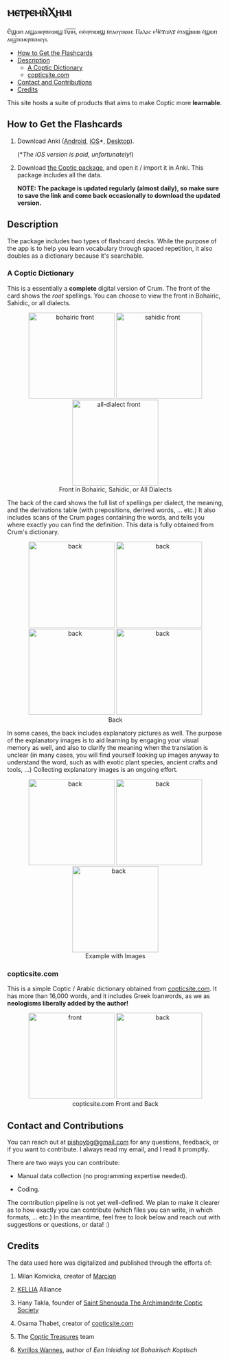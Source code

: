 # ⲙⲉⲧⲣⲉⲙⲛ̀Ⲭⲏⲙⲓ

Ⲉ̀ϣⲱⲡ ⲁⲓϣⲁⲛⲉⲣⲡⲉⲱⲃϣ Ⲓⲗ̅ⲏ̅ⲙ̅, ⲉⲓⲉ̀ⲉⲣⲡⲱⲃϣ ⲛ̀ⲧⲁⲟⲩⲓⲛⲁⲙ: Ⲡⲁⲗⲁⲥ ⲉϥⲉ̀ϫⲱⲗϫ ⲉ̀ⲧⲁϣ̀ⲃⲱⲃⲓ ⲉ̀ϣⲱⲡ
ⲁⲓϣ̀ⲧⲉⲙⲉⲣⲡⲉⲙⲉⲩⲓ.

<!-- START doctoc generated TOC please keep comment here to allow auto update -->
<!-- DON'T EDIT THIS SECTION, INSTEAD RE-RUN doctoc TO UPDATE -->

- [How to Get the Flashcards](#how-to-get-the-flashcards)
- [Description](#description)
  - [A Coptic Dictionary](#a-coptic-dictionary)
  - [copticsite.com](#copticsitecom)
- [Contact and Contributions](#contact-and-contributions)
- [Credits](#credits)

<!-- END doctoc generated TOC please keep comment here to allow auto update -->

This site hosts a suite of products that aims to make Coptic more **learnable**.

## How to Get the Flashcards

1. Download Anki ([Android](https://play.google.com/store/apps/details?id=com.ichi2.anki),
[iOS](https://apps.apple.com/us/app/ankimobile-flashcards/id373493387)\*,
[Desktop](https://apps.ankiweb.net/)).

   (\**The iOS version is
paid, unfortunately!*)

2. Download [the Coptic package](https://drive.google.com/uc?export=download&id=1KV0fH23Zucmlvdc0dwTJiDdqKIvbuYY_),
and open it / import it in Anki. This package includes all the data.

   **NOTE: The package is updated regularly (almost daily), so make sure
   to save the link and come back occasionally to download the updated version.**

## Description

The package includes two types of flashcard decks. While the purpose of the
app is to help you learn vocabulary through spaced repetition, it also doubles
as a dictionary because it's searchable.

### A Coptic Dictionary

This is a essentially a **complete** digital version of Crum. The front of the
card shows the *root* spellings. You can choose to view the front in Bohairic,
Sahidic, or all dialects.

<div style="text-align: center">
   <figure>
      <img src="img/a-coptic-dictionary/front/bohairic.png" alt="bohairic front" width="200"/>
      <img src="img/a-coptic-dictionary/front/sahidic.png" alt="sahidic front" width="200"/>
      <img src="img/a-coptic-dictionary/front/all.png" alt="all-dialect front" width="200"/>
      <br>
      <figcaption> Front in Bohairic, Sahidic, or All Dialects </figcaption>
   </figure>
</div>

The back of the card shows the full list of spellings per dialect, the meaning,
and the derivations table (with prepositions, derived words, ... etc.)
It also includes scans of the Crum pages containing the words, and tells you
where exactly you can find the definition. This data is fully obtained from
Crum's dictionary.

<div style="text-align: center">
   <figure>
      <img src="img/a-coptic-dictionary/back/01.png" alt="back" width="200"/>
      <img src="img/a-coptic-dictionary/back/02.png" alt="back" width="200"/>
      <img src="img/a-coptic-dictionary/back/03.png" alt="back" width="200"/>
      <img src="img/a-coptic-dictionary/back/04.png" alt="back" width="200"/>
      <br>
      <figcaption> Back </figcaption>
   </figure>
</div>

In some cases, the back includes explanatory pictures as well. The purpose of
the explanatory images is to aid learning by engaging your visual memory as
well, and also to clarify the meaning when the translation is unclear (in many
cases, you will find yourself looking up images anyway to understand the word,
such as with exotic plant species, ancient crafts and tools, ...) Collecting
explanatory images is an ongoing effort.

<div style="text-align: center">
   <figure>
      <img src="img/a-coptic-dictionary/back-with-images/01.png" alt="back" width="200"/>
      <img src="img/a-coptic-dictionary/back-with-images/02.png" alt="back" width="200"/>
      <img src="img/a-coptic-dictionary/back-with-images/03.png" alt="back" width="200"/>
      <br>
      <figcaption> Example with Images </figcaption>
   </figure>
</div>

### copticsite.com

This is a simple Coptic / Arabic dictionary obtained from [copticsite.com](
https://copticsite.com/). It has more than 16,000 words, and it includes Greek
loanwords, as we as **neologisms liberally added by the author!**

<div style="text-align: center">

   <figure>
      <img src="img/copticsite.com/front.png" alt="front" width="200"/>
      <img src="img/copticsite.com/back.png" alt="back" width="200"/>
      <br>
      <figcaption> copticsite.com Front and Back </figcaption>
   </figure>

</div>

## Contact and Contributions

You can reach out at <pishoybg@gmail.com> for any questions, feedback, or if
you want to contribute. I always read my email, and I read it promptly.

There are two ways you can contribute:

- Manual data collection (no programming expertise needed).

- Coding.

The contribution pipeline is not yet well-defined. We plan to make it clearer
as to how exactly you can contribute (which files you can write, in which
formats, ... etc.) In the meantime, feel free to look below and reach out with
suggestions or questions, or data! :)

## Credits

The data used here was digitalized and published through the efforts of:

1. Milan Konvicka, creator of [Marcion](https://marcion.sourceforge.net/)

1. [KELLIA](https://kellia.uni-goettingen.de/) Alliance

1. Hany Takla, founder of [Saint Shenouda The Archimandrite Coptic
   Society](http://stshenouda.org/)

1. Osama Thabet, creator of [copticsite.com](https://copticsite.com/)

1. The [Coptic Treasures](https://coptic-treasures.com/) team

1. [Kyrillos Wannes](https://twitter.com/kyrilloswannes), author of *Een
   Inleiding tot Bohairisch Koptisch*
